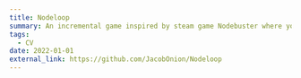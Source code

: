 ```yaml
---
title: Nodeloop
summary: An incremental game inspired by steam game Nodebuster where you get stronger through an expanding skill tree with unique upgrades. Made solo in 7 days for ShovelJam 2025. <br> Tools used Unity, C#, WebGL
tags:
  - CV
date: 2022-01-01
external_link: https://github.com/JacobOnion/Nodeloop
---
```

